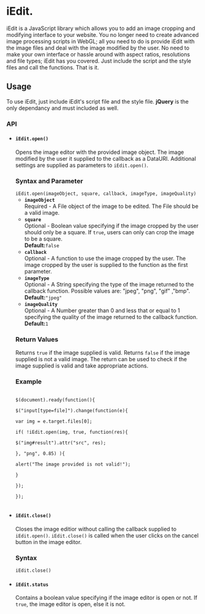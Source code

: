 <h1>iEdit.</h1>

<p>
iEdit is a JavaScript library which allows you to add an image cropping and modifying interface to your website. You no longer need to create advanced image processing scripts in WebGL; all you need to do is provide iEdit with the image files and deal with the image modified by the user. No need to make your own interface or hassle around with aspect ratios, resolutions and file types; iEdit has you covered. Just include the script and the style files and call the functions. That is it.
</p>

<h2>Usage</h2>
To use iEdit, just include iEdit's script file and the style file. <b>jQuery</b> is the only dependancy and must included as well.

<h3>API</h3>

<ul>
<li>
<h4><code>iEdit.open()</code></h4>
Opens the image editor with the provided image object. The image modified by the user it supplied to the callback as a DataURI. Additional settings are supplied as parameters to <code>iEdit.open()</code>.

<h3>Syntax and Parameter</h3>
<code>iEdit.open(imageObject, square, callback, imageType, imageQuality)</code>
<ul>
<li>
<b><code>imageObject</code></b><br>
Required - A File object of the image to be edited. The File should be a valid image.
</li><li>
<b><code>square</code></b><br>
Optional - Boolean value specifying if the image cropped by the user should only be a square. If <code>true</code>, users can only can crop the image to be a square.
<br>
<b>Default:</b><code>false</code>
</li><li>
<b><code>callback</code></b><br>
Optional - A function to use the image cropped by the user. The image cropped by the user is supplied to the function as the first parameter.
</li><li>
<b><code>imageType</code></b><br>
Optional - A String specifying the type of the image returned to the callback function. Possible values are: "jpeg", "png", "gif" ,"bmp".
<br>
<b>Default:</b><code>"jpeg"</code>
</li><li>
<b><code>imageQuality</code></b><br>
Optional - A Number greater than 0 and less that or equal to 1 specifying the quality of the image returned to the callback function. 
<br>
<b>Default:</b><code>1</code>
</li>
</ul>

<h3>Return Values</h3>
Returns <code>true</code> if the image supplied is valid. Returns <code>false</code> if the image supplied is not a valid image.
The return can be used to check if the image supplied is valid and take appropriate actions.

<h3>Example</h3>
<code>
$(document).ready(function(){<br>
$("input[type=file]").change(function(e){<br>
var img = e.target.files[0];<br>
if( !iEdit.open(img, true, function(res){<br>
$("img#result").attr("src", res);<br>	
}, "png", 0.85) ){<br>
alert("The image provided is not valid!");<br>
}<br>
});<br>
});<br>
</code>
</li>
<li>
<h4><code>iEdit.close()</code></h4>
Closes the image editior without calling the callback supplied to <code>iEdit.open()</code>. <code>iEdit.close()</code> is called when the user clicks on the cancel button in the image editor.

<h3>Syntax</h3>
<code>iEdit.close()</code>

</li>	
<li>
<h4><code>iEdit.status</code></h4>
Contains a boolean value specifying if the image editor is open or not. If <code>true</code>, the image editor is open, else it is not.
</li>
</ul>